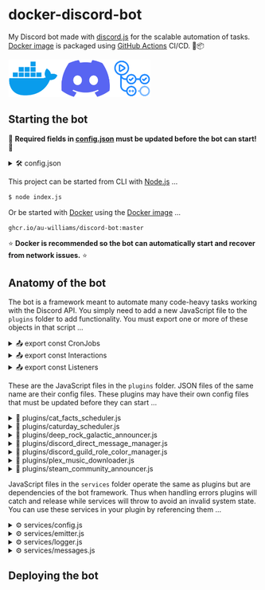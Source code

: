 # docker-discord-bot

My Discord bot made with [discord.js](https://discord.js.org/) for the scalable automation of tasks. [Docker image](https://github.com/au-williams/docker-discord-bot/pkgs/container/discord-bot) is packaged using [GitHub Actions](https://github.com/au-williams/docker-discord-bot/actions) CI/CD. 🐋📦

<img style="height: 75px" src="assets/readme_logos.png"/>

## Starting the bot

🛑 **Required fields in [config.json](config.json) must be updated before the bot can start!** 🛑

<details>
  <summary>🛠️ config.json</summary>

| Key                              | Value                                                                                                                     | Required |
| -------------------------------- | ------------------------------------------------------------------------------------------------------------------------- | -------- |
| `"discord_bot_client_user_id"`   | The Discord bot client ID [(how to find this)](https://support.heateor.com/discord-client-id-discord-client-secret/)      | ✔        |
| `"discord_bot_login_token"`      | The Discord bot login token [(how to find this)](https://docs.discordbotstudio.org/setting-up-dbs/finding-your-bot-token) | ✔        |
| `"discord_prefetch_channel_ids"` | The Discord channel IDs to prefetch messages for                                                                          | ✖        |
| `"discord_config_channel_id"`    | The Discord channel ID where state will be stored                                                                         | ✔        |
| `"temp_directory"`               | The directory where temporary files will be stored                                                                        | ✔        |

</details>

This project can be started from CLI with [Node.js](https://nodejs.org/en) ...

```bash
$ node index.js
```

Or be started with [Docker](https://www.docker.com/) using the [Docker image](https://github.com/au-williams/docker-discord-bot/pkgs/container/discord-bot) ...

```
ghcr.io/au-williams/discord-bot:master
```

⭐ **Docker is recommended so the bot can automatically start and recover from network issues.** ⭐

## Anatomy of the bot

The bot is a framework meant to automate many code-heavy tasks working with the Discord API. You simply need to add a new JavaScript file to the `plugins` folder to add functionality. You must export one or more of these objects in that script ...

<details>
  <summary>📤 export const CronJobs</summary>

---

```js
import CronJobScheduler from "../entities/CronJobScheduler.js";

export const CronJobs = new Set([
  new CronJobScheduler().setFunction(myFunction).setPattern("* * * * *")
]);
```

_[Cron](https://en.wikipedia.org/wiki/Cron#CRON_expression) is a job scheduler that runs functions on an [expression](https://devhints.io/cron), like every 20 minutes or every Saturday at 9 AM. The bot framework automatically schedules the Cron jobs you create here. You can customize the Cron job with the following setters ..._

| Setters      | Required | Purpose                                                             |
| ------------ | -------- | ------------------------------------------------------------------- |
| setEnabled   | `false`  | Sets the enabled state of the Cron job (typically for debugging).   |
| setFunction  | `true`   | Sets the function to execute when the Cron job is running.          |
| setPattern   | `true`   | Sets the Cron expression used when scheduling the Cron job.         |
| setRunOrder  | `false`  | Sets the order this Cron job runs with others to avoid race issues. |
| setTriggered | `false`  | Sets if the Cron job should run on startup and before the pattern.  |

---

</details>

<details>
  <summary>📤 export const Interactions</summary>

---

```js
export const Interactions = Object.freeze({
  ButtonComponentWave: "PLUGIN_BUTTON_COMPONENT_WAVE"
});
```

_Every action in Discord can be thought of as an interaction. Clicking buttons, submitting forms, sending messages, etc. When we create buttons to click or forms to submit we must assign them a unique ID that Discord will emit back to us when it has been interacted with. These unique IDs are set on components and used as keys in the `Listeners` object._

---

</details>

<details>
  <summary>📤 export const Listeners</summary>

---

```js
import Listener from "../entities/Listener.js";

export const Listeners = Object.freeze({
  [Interactions.ButtonComponentWave]: new Listener()
    .setDescription("Sends the wave emoji when the button is clicked.")
    .setFunction(onButtonComponentWave)
});
```

_Listeners handle actions. The property key is a Discord event or interaction from the `Interactions` object. The value is a `Listener` object that will be executed when the key is emitted by Discord. Listeners that only set a function can use that function as the value and the framework will automatically wrap it in a Listener. You can use an array to create multiple Listener values for a single key. You can customize the Listener with the following setters ..._

| Setters                | Required | Purpose                                                             |
| ---------------------- | -------- | ------------------------------------------------------------------- |
| setBusyFunction        | `false`  | Sets the function to execute when the listener is flagged as busy.  |
| setDeploymentType      | `false`  | Sets the type of POST request to use when deploying to Discord.     |
| setDescription         | `false`  | Sets the text displayed when describing functionality to the user.  |
| setEnabled             | `false`  | Sets the enabled state of the listener (typically for debugging).   |
| setFunction            | `true`   | Sets the function to execute when the listener is authorized.       |
| setLockedUserFunction  | `false`  | Sets the function to execute when the listener is not authorized.   |
| setRequiredChannels    | `false`  | Sets the channel ID(s) required for the listener to be executed.    |
| setRequiredChannelType | `false`  | Sets the channel type required for the listener to be executed.     |
| setRequiredRoles       | `false`  | Sets the role ID(s) a user must possess one of to be authorized.    |
| setRunOrder            | `false`  | Sets the order this listener runs with others to avoid race issues. |

---

</details>

These are the JavaScript files in the `plugins` folder. JSON files of the same name are their config files. These plugins may have their own config files that must be updated before they can start ...

<details>
  <summary>🧩 plugins/cat_facts_scheduler.js</summary>

---

📜 [_plugins/cat_facts_scheduler.js_](https://github.com/au-williams/docker-discord-bot/blob/master/plugins/cat_facts_scheduler.js)

_This JavaScript file sends a new cat fact from the [catfact.ninja API](https://catfact.ninja/) to the announcement channel every morning at 9 AM. If the jobs schedule was missed while the bot was offline then a new cat fact will be sent on startup if the current time is determined to be close enough._

_Note: The [catfact.ninja API](https://catfact.ninja/) has awful data sanitization practices... API responses have spelling or grammar mistakes and duplicate entries. I dumped the API responses and fed them through ChatGPT to fix most of them in bulk._ 🤖

🛠️ [_plugins/cat_facts_scheduler.json_](https://github.com/au-williams/docker-discord-bot/blob/master/plugins/cat_facts_scheduler.json)

| Config key                        | Required | Description     |
| --------------------------------- | -------- | --------------- |
| "announcement_cron_job_pattern"   | `true`   |                 |
| "announcement_discord_channel_id" | `true`   |                 |
| "sanitized_catfact_api_responses" | `true`   |                 |

<!-- (TODO: Rename sanitized_catfact_api_responses to "cat_facts") -->

---

</details>

<details>
  <summary>🧩 plugins/caturday_scheduler.js</summary>

---

<img src="assets/caturday.png" style="height: 375px;"></img>

📜 [_plugins/caturday_scheduler.js_](https://github.com/au-williams/docker-discord-bot/blob/master/plugins/caturday_scheduler.js)

_This JavaScript file sends a picture of someones pet to the announcement channel every Saturday morning at 9 AM. If the jobs schedule was missed while the bot was offline then a new picture will be sent on startup if the day is Saturday. `/caturday` shows a file picker to update channel images in the image pool. New members are sent a DM asking them to reply with their pets pictures. DM pictures are forwarded to the bot admins for approval._

🛠️ [_plugins/caturday_scheduler.json_](https://github.com/au-williams/docker-discord-bot/blob/master/plugins/caturday_scheduler.json)

| _Config key_                        | _Required_ | _Description_ |
| ----------------------------------- | ---------- | ------------- |
| _"announcement_cron_job_pattern"_   | _`true`_   |               |
| _"announcement_discord_channel_id"_ | _`true`_   |               |
| _"maintenance_cron_job_pattern"_    | _`true`_   |               |
| _"discord_admin_role_ids"_          | _`true`_   |               |
| _"discord_caturday_ids"_            | _`true`_   |               |

<!-- (TODO: Rename plugin admin roles and use bot admins) -->

---

</details>

<details>
  <summary>🧩 plugins/deep_rock_galactic_announcer.js</summary>

---

<img src="assets/deep_rock_galactic_announcer.png" style="height: 200px; pointer-events:none;"></img>

📜 [_plugins/deep_rock_galactic_announcer.js_](https://github.com/au-williams/docker-discord-bot/blob/master/plugins/deep_rock_galactic_announcer.js)

_This JavaScript file sends assignment updates for the video game [Deep Rock Galactic](https://store.steampowered.com/app/548430/Deep_Rock_Galactic/) to the announcement channel by running a Cron job that fetches the [DRG API](https://drgapi.com/). `/drg` privately sends the announcement message to the current channel. Clicking `Deep Dive` privately sends the in-game deep dive assignments. Clicking `Elite Deep Dive` privately sends the in-game elite deep dive assignments._

🛠️ [_plugins/deep_rock_galactic_announcer.json_](https://github.com/au-williams/docker-discord-bot/blob/master/plugins/deep_rock_galactic_announcer.json)

| _Config key_                         | _Required_ | _Description_ |
| ------------------------------------ | ---------- | ------------- |
| _"announcement_cron_job_pattern"_    | _`true`_   |               |
| _"announcement_discord_channel_id"_  | _`true`_   |               |
| _"discord_emoji_deep_rock_galactic"_ | _`true`_   |               |

---

</details>

<details>
  <summary>🧩 plugins/discord_direct_message_manager.js</summary>
</details>

<details>
<summary>🧩 plugins/discord_guild_role_color_manager.js</summary>

---

📜 [_plugins/discord_guild_role_color_manager.js_](https://github.com/au-williams/docker-discord-bot/blob/master/plugins/discord_guild_role_color_manager.js)

_This JavaScript file creates a guild role for each member based on their profile pictures average color and assigns it to them. When their profile picture is changed a new role will be made and the old role unassigned. The old role will be deleted if it has no members. Role names are in hexadecimal format._

🛠️ [_plugins/discord_guild_role_color_manager.json_](https://github.com/au-williams/docker-discord-bot/blob/master/plugins/discord_guild_role_color_manager.json)

| _Config key_                   | _Required_ | _Description_ |
| ------------------------------ | ---------- | ------------- |
| _"discord_excluded_guild_ids"_ | _`false`_  |               |
| _"discord_excluded_user_ids"_  | _`false`_  |               |

---

</details>

<details>
  <summary>🧩 plugins/plex_music_downloader.js</summary>

---

<img src="assets/plex_music_downloader.png" style="height: 375px;"></img>

📜 [_plugins/plex_music_downloader.js_](https://github.com/au-williams/docker-discord-bot/blob/master/plugins/plex_music_downloader.js)

_This JavaScript file sends a message reply in response to a media link with its oembed data. Clicking `Download audio` or `Download video` will download its content using [yt-dlp](https://github.com/yt-dlp/yt-dlp) and post-process it with [ffmpeg](https://github.com/FFmpeg/FFmpeg) before reuploading it to Discord for the user to download. Any guild member can download the resulting files and authorized guild members can import them in source quality to the Plex media library on the host machine._

🛠️ [_plugins/plex_music_downloader.json_](https://github.com/au-williams/docker-discord-bot/blob/master/plugins/plex_music_downloader.json)

| _Config key_                      | _Required_ | _Description_ |
| --------------------------------- | ---------- | ------------- |
| _"cron_job_announcement_pattern"_ | _`true`_   |               |
| _"discord_admin_role_id"_         | _`true`_   |               |
| _"discord_allowed_channel_ids"_   | _`true`_   |               |
| _"discord_plex_emoji"_            | _`true`_   |               |
| _"discord_youtube_emoji"_         | _`true`_   |               |
| _"plex_authentication_token"_     | _`true`_   |               |
| _"plex_audio_download_directory"_ | _`true`_   |               |
| _"plex_video_download_directory"_ | _`true`_   |               |
| _"plex_example_genres"_           | _`true`_   |               |
| _"plex_library_section_id"_       | _`true`_   |               |
| _"plex_server_ip_address"_        | _`true`_   |               |

---

</details>

<details>
  <summary>🧩 plugins/steam_community_announcer.js</summary>

---

<img src="assets/steam_community_announcer.png" style="height: 450px;"></img>

📜 [_plugins/steam_community_announcer.js_](https://github.com/au-williams/docker-discord-bot/blob/master/plugins/steam_community_announcer.js)

_This JavaScript file sends [Steam](https://store.steampowered.com/) game news and updates to the announcement channel by running a Cron job that fetches the [Steamworks Web API](https://partner.steamgames.com/doc/webapi_overview)._

🛠️ [_plugins/steam_community_announcer.json_](https://github.com/au-williams/docker-discord-bot/blob/master/plugins/steam_community_announcer.json)

| _Config key_                        | _Required_ | _Description_ |
| ----------------------------------- | ---------- | ------------- |
| _"announcement_steam_app_ids"_      |            |               |
| _"announcement_cron_job_pattern"_   |            |               |
| _"announcement_discord_channel_id"_ |            |               |

---

</details>

JavaScript files in the `services` folder operate the same as plugins but are dependencies of the bot framework. Thus when handling errors plugins will catch and release while services will throw to avoid an invalid system state. You can use these services in your plugin by referencing them ...

<details>
  <summary>⚙️ services/config.js</summary>
</details>

<details>
  <summary>⚙️ services/emitter.js</summary>
</details>

<details>
  <summary>⚙️ services/logger.js</summary>
</details>

<details>
  <summary>⚙️ services/messages.js</summary>
</details>

## Deploying the bot

<!-- ## Creating plugins

The `index.js` file handles [discord.js events](https://old.discordjs.dev/#/docs/discord.js/14.9.0/typedef/Events) and invokes the corresponding function names in `./plugins/` JavaScript files. Simply creating a new JavaScript file with an appropriately named function is enough for it to execute - but you **_should_** add the config and readme files for optimal code quality.

```
./plugins/
↳ example_plugin_config.json
↳ example_plugin_readme.md
↳ example_plugin_script.js
```

### Querying message history

The `index.js` file maintains the message history of guild channels to reduce the overall number of API requests sent to Discord. A channels message history is lazy-loaded on the first invocation and automatically kept up-to-date after.

```js
import { getChannelMessages } from "../index.js";

const predicate = ({ author, content }) => author === "foo" || content === "bar";
const messages = getChannelMessages("YOUR_DISCORD_CHANNEL_ID").filter(predicate);
```

_**Note:** You can load channels on startup with the `"discord_prefetch_channel_ids"` config value! This is useful when there's noticeable delay lazy-loading a channel with a large number of messages._

### Registering slash commands

You can register slash commands for a plugin by exporting the `PLUGIN_COMMANDS` array.

```js
// define "/hello-world" slash command
export const PLUGIN_COMMANDS = [
  {
    name: "hello-world",
    description: `Prints "Hello World" to the console`,
    onInteractionCreate: () => console.log("Hello World!")
  }
];
```

**You must start the bot with the `deploy` arg for any slash command changes to take effect:**

```bash
$ node index.js deploy
```

This sends a PUT request to Discord containing the updated slash commands during startup.

## Configuration [(config.json)](config.json)

| Key                              | Value                                                                                                                     | Required |
| -------------------------------- | ------------------------------------------------------------------------------------------------------------------------- | -------- |
| `"discord_bot_client_user_id"`   | The Discord bot client ID [(how to find this)](https://support.heateor.com/discord-client-id-discord-client-secret/)      | ✔        |
| `"discord_bot_login_token"`      | The Discord bot login token [(how to find this)](https://docs.discordbotstudio.org/setting-up-dbs/finding-your-bot-token) | ✔        |
| `"discord_prefetch_channel_ids"` | The Discord channel IDs to prefetch messages for                                                                          | ✖        |
| `"discord_config_channel_id"`    | The Discord channel ID where state will be stored                                                                         | ✔        |
| `"temp_directory"`               | The directory where temporary files will be stored                                                                        | ✔        | -->

<!--
TODO:
# managing state
# managing logs
# add config value ... discord_logs_channel_id
-->
